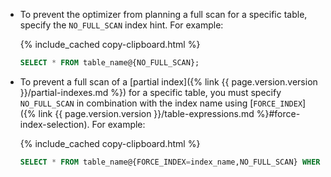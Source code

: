- To prevent the optimizer from planning a full scan for a specific table, specify the `NO_FULL_SCAN` index hint. For example:

    {% include_cached copy-clipboard.html %}
    ~~~ sql
    SELECT * FROM table_name@{NO_FULL_SCAN};
    ~~~

- To prevent a full scan of a [partial index]({% link {{ page.version.version }}/partial-indexes.md %}) for a specific table, you must specify `NO_FULL_SCAN` in combination with the index name using [`FORCE_INDEX`]({% link {{ page.version.version }}/table-expressions.md %}#force-index-selection). For example:

    {% include_cached copy-clipboard.html %}
    ~~~ sql
    SELECT * FROM table_name@{FORCE_INDEX=index_name,NO_FULL_SCAN} WHERE b > 0;
    ~~~
